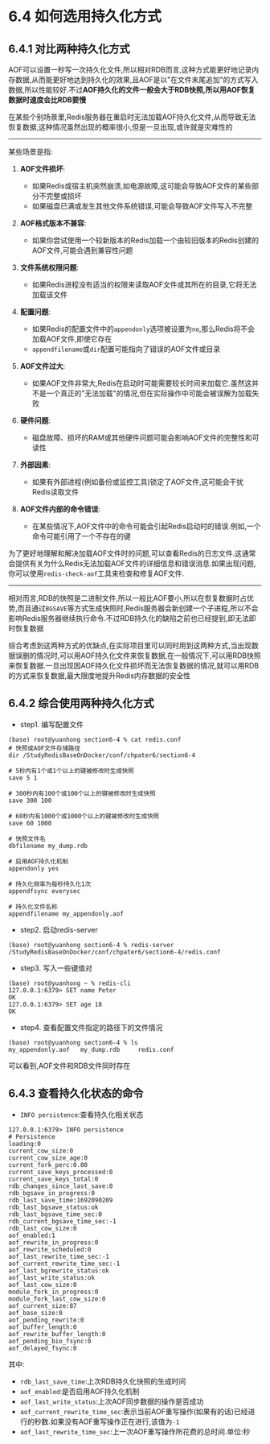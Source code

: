 # 6.4 如何选用持久化方式

## 6.4.1 对比两种持久化方式

AOF可以设置一秒写一次持久化文件,所以相对RDB而言,这种方式能更好地记录内存数据,从而能更好地达到持久化的效果,且AOF是以"在文件末尾追加"的方式写入数据,所以性能较好.不过**AOF持久化的文件一般会大于RDB快照,所以用AOF恢复数据时速度会比RDB要慢**

在某些个别场景里,Redis服务器在重启时无法加载AOF持久化文件,从而导致无法恢复数据,这种情况虽然出现的概率很小,但是一旦出现,或许就是灾难性的

****

某些场景是指:

1. **AOF文件损坏**:
   - 如果Redis或宿主机突然崩溃,如电源故障,这可能会导致AOF文件的某些部分不完整或损坏
   - 如果磁盘已满或发生其他文件系统错误,可能会导致AOF文件写入不完整

2. **AOF格式版本不兼容**:
   - 如果你尝试使用一个较新版本的Redis加载一个由较旧版本的Redis创建的AOF文件,可能会遇到兼容性问题

3. **文件系统权限问题**:
   - 如果Redis进程没有适当的权限来读取AOF文件或其所在的目录,它将无法加载该文件

4. **配置问题**:
   - 如果Redis的配置文件中的`appendonly`选项被设置为`no`,那么Redis将不会加载AOF文件,即使它存在
   - `appendfilename`或`dir`配置可能指向了错误的AOF文件或目录

5. **AOF文件过大**:
   - 如果AOF文件非常大,Redis在启动时可能需要较长时间来加载它.虽然这并不是一个真正的"无法加载"的情况,但在实际操作中可能会被误解为加载失败

6. **硬件问题**:
   - 磁盘故障、损坏的RAM或其他硬件问题可能会影响AOF文件的完整性和可读性

7. **外部因素**:
   - 如果有外部进程(例如备份或监控工具)锁定了AOF文件,这可能会干扰Redis读取文件

8. **AOF文件内部的命令错误**:
   - 在某些情况下,AOF文件中的命令可能会引起Redis启动时的错误.例如,一个命令可能引用了一个不存在的键

为了更好地理解和解决加载AOF文件时的问题,可以查看Redis的日志文件.这通常会提供有关为什么Redis无法加载AOF文件的详细信息和错误消息.如果出现问题,你可以使用`redis-check-aof`工具来检查和修复AOF文件.

****

相对而言,RDB的快照是二进制文件,所以一般比AOF要小,所以在恢复数据时占优势,而且通过`BGSAVE`等方式生成快照时,Redis服务器会新创建一个子进程,所以不会影响Redis服务器继续执行命令.不过RDB持久化的缺陷之前也已经提到,即无法即时恢复数据

综合考虑到这两种方式的优缺点,在实际项目里可以同时用到这两种方式,当出现数据误删的情况时,可以用AOF持久化文件来恢复数据,在一般情况下,可以用RDB快照来恢复数据.一旦出现因AOF持久化文件损坏而无法恢复数据的情况,就可以用RDB的方式来恢复数据,最大限度地提升Redis内存数据的安全性

## 6.4.2 综合使用两种持久化方式

- step1. 编写配置文件

```
(base) root@yuanhong section6-4 % cat redis.conf
# 快照或AOF文件存储路径
dir /StudyRedisBaseOnDocker/conf/chpater6/section6-4

# 5秒内有1个或1个以上的键被修改时生成快照
save 5 1

# 300秒内有100个或100个以上的键被修改时生成快照
save 300 100

# 60秒内有1000个或1000个以上的键被修改时生成快照
save 60 1000

# 快照文件名
dbfilename my_dump.rdb

# 启用AOF持久化机制
appendonly yes

# 持久化频率为每秒持久化1次
appendfsync everysec

# 持久化文件名称
appendfilename my_appendonly.aof
```

- step2. 启动redis-server

```
(base) root@yuanhong section6-4 % redis-server /StudyRedisBaseOnDocker/conf/chpater6/section6-4/redis.conf
```

- step3. 写入一些键值对

```
(base) root@yuanhong ~ % redis-cli
127.0.0.1:6379> SET name Peter
OK
127.0.0.1:6379> SET age 18
OK
```

- step4. 查看配置文件指定的路径下的文件情况

```
(base) root@yuanhong section6-4 % ls
my_appendonly.aof	my_dump.rdb		redis.conf
```

可以看到,AOF文件和RDB文件同时存在

## 6.4.3 查看持久化状态的命令

- `INFO persistence`:查看持久化相关状态

```
127.0.0.1:6379> INFO persistence
# Persistence
loading:0
current_cow_size:0
current_cow_size_age:0
current_fork_perc:0.00
current_save_keys_processed:0
current_save_keys_total:0
rdb_changes_since_last_save:0
rdb_bgsave_in_progress:0
rdb_last_save_time:1692090209
rdb_last_bgsave_status:ok
rdb_last_bgsave_time_sec:0
rdb_current_bgsave_time_sec:-1
rdb_last_cow_size:0
aof_enabled:1
aof_rewrite_in_progress:0
aof_rewrite_scheduled:0
aof_last_rewrite_time_sec:-1
aof_current_rewrite_time_sec:-1
aof_last_bgrewrite_status:ok
aof_last_write_status:ok
aof_last_cow_size:0
module_fork_in_progress:0
module_fork_last_cow_size:0
aof_current_size:87
aof_base_size:0
aof_pending_rewrite:0
aof_buffer_length:0
aof_rewrite_buffer_length:0
aof_pending_bio_fsync:0
aof_delayed_fsync:0
```

其中:

- `rdb_last_save_time`:上次RDB持久化快照的生成时间
- `aof_enabled`:是否启用AOF持久化机制
- `aof_last_write_status`:上次AOF同步数据的操作是否成功
- `aof_current_rewrite_time_sec`:表示当前AOF重写操作(如果有的话)已经进行的秒数.如果没有AOF重写操作正在进行,该值为`-1`
- `aof_last_rewrite_time_sec`:上一次AOF重写操作所花费的总时间.单位:秒